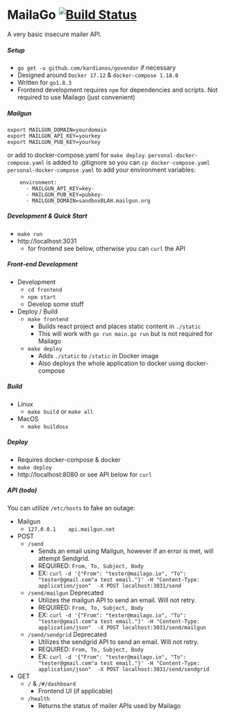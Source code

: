 # MailaGo [![Build Status](https://travis-ci.org/asciifaceman/mailago.svg?branch=master)](https://travis-ci.org/asciifaceman/mailago)

A very basic insecure mailer API.

##### Setup
- `go get -u github.com/kardianos/govendor` if necessary
- Designed around `Docker 17.12` & `docker-compose 1.18.0`
- Written for `go1.8.3`
- Frontend development requires `npm` for dependencies and scripts. Not required to use Mailago (just convenient)

##### Mailgun
```
export MAILGUN_DOMAIN=yourdomain
export MAILGUN_API_KEY=yourkey
export MAILGUN_PUB_KEY=yourkey
```
or add to docker-compose.yaml for `make deploy`.
`personal-docker-compose.yaml` is added to .gitignore so you can `cp docker-compose.yaml personal-docker-compose.yaml` to add your environment variables:

```
    environment:
      - MAILGUN_API_KEY=key-
      - MAILGUN_PUB_KEY=pubkey-
      - MAILGUN_DOMAIN=sandboxBLAH.mailgun.org
```

##### Development & Quick Start
- `make run`
- http://localhost:3031
    - for frontend see below, otherwise you can `curl` the API

##### Front-end Development

- Development
    - `cd frontend`
    - `npm start`
    - Develop some stuff
- Deploy / Build
    - `make frontend`
        - Builds react project and places static content in `./static`
        - This will work with `go run main.go run` but is not required for Mailago
    - `make deploy`
        - Adds `./static` to `/static` in Docker image
        - Also deploys the whole application to docker using docker-compose

##### Build
- Linux
    - `make build` or `make all`
- MacOS
    - `make buildosx`

##### Deploy
- Requires docker-compose & docker
- `make deploy`
- http://localhost:8080 or see API below for `curl`

##### API (todo)
You can utilize `/etc/hosts` to fake an outage:
- Mailgun
    - `127.0.0.1    api.mailgun.net`
- POST
    - `/send`
        - Sends an email using Mailgun, however if an error is met, will attempt Sendgrid.
        - REQUIRED: `From, To, Subject, Body`
        - EX: `curl -d '{"From": "tester@mailago.io", "To": "tester@gmail.com"a test email."}' -H "Content-Type: application/json"  -X POST localhost:3031/send`
    - `/send/mailgun` Deprecated
        - Utilizes the mailgun API to send an email. Will not retry.
        - REQUIRED: `From, To, Subject, Body`
        - EX: `curl -d '{"From": "tester@mailago.io", "To": "tester@gmail.com"a test email."}' -H "Content-Type: application/json"  -X POST localhost:3031/send/mailgun`
    - `/send/sendgrid` Deprecated
        - Utilizes the sendgrid API to send an email. Will not retry.
        - REQUIRED: `From, To, Subject, Body`
        - EX: `curl -d '{"From": "tester@mailago.io", "To": "tester@gmail.com"a test email."}' -H "Content-Type: application/json"  -X POST localhost:3031/send/sendgrid`
- GET
    - `/` & `/#/dashboard`
        - Frontend UI (if applicable)
    - `/health`
        - Returns the status of mailer APIs used by Mailago
